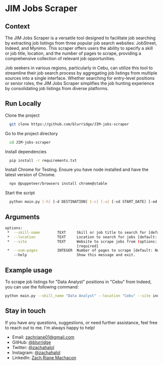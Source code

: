 # JIM Jobs Scraper

## Context
The JIM Jobs Scraper is a versatile tool designed to facilitate job searching by extracting job listings from three popular job search websites: JobStreet, Indeed, and Mynimo. This scraper offers users the ability to specify a skill or job title, location, and the number of pages to scrape, providing a comprehensive collection of relevant job opportunities.

Job seekers in various regions, particularly in Cebu, can utilize this tool to streamline their job search process by aggregating job listings from multiple sources into a single interface. Whether searching for entry-level positions or senior roles, the JIM Jobs Scraper simplifies the job hunting experience by consolidating job listings from diverse platforms.

## Run Locally 
Clone the project

```bash
  git clone https://github.com/blurridge/JIM-jobs-scraper
```

Go to the project directory

```bash
  cd JIM-jobs-scraper
```

Install dependencies

```bash
  pip install -r requirements.txt
```

Install Chrome for Testing. Ensure you have node installed and have the latest version of Chrome.
```bash
  npx @puppeteer/browsers install chrome@stable
```

Start the script

```bash
  python main.py [-h] [-d DESTINATION] [-c] [-u] [-sd START_DATE] [-ed END_DATE]
```

## Arguments 
```bash
options:
 *  --skill-name        TEXT     Skill or job title to search for [default: None] [required]                           
 *  --location          TEXT     Location to search for jobs [default: None] [required]                               
 *  --site              TEXT     Website to scrape jobs from (options: Indeed, Mynimo, Jobstreet) [default: None]     
                                 [required]                                                                           
 *  --num-pages         INTEGER  Number of pages to scrape [default: None] [required]                                 
    --help                       Show this message and exit.
```

## Example usage
To scrape job listings for "Data Analyst" positions in "Cebu" from Indeed, you can use the following command:
```bash
python main.py --skill_name "Data Analyst" --location "Cebu" --site indeed --num_pages 3
```

## Stay in touch

If you have any questions, suggestions, or need further assistance, feel free to reach out to me. I'm always happy to help!

- Email: [zachriane01@gmail.com](mailto:zachriane01@gmail.com)
- GitHub: [@blurridge](https://github.com/blurridge)
- Twitter: [@zachahalol](https://twitter.com/zachahalol)
- Instagram: [@zachahalol](https://www.instagram.com/zachahalol)
- LinkedIn: [Zach Riane Machacon](https://www.linkedin.com/in/zachriane)

